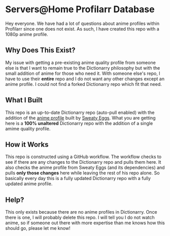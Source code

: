 # Servers@Home Profilarr Database



Hey everyone. We have had a lot of questions about anime profiles within Profilarr since one does not exist. As such, I have created this repo with a 1080p anime profile.



## Why Does This Exist?

My issue with getting a pre-existing anime quality profile from someone else is that I want to remain true to the Dictionarry philosophy but with the small addition of anime for those who need it. With someone else's repo, I have to use their **entire** repo and I do not want any other changes except an anime profile. I could not find a forked Dictionarry repo which fit that need.



## What I Built



This repo is an up-to-date Dictionarry repo (auto-pull enabled) with the addition of the [anime profile](https://github.com/sweatyeggs69/profilarr/blob/stable/profiles/Anime%201080p.yml) built by [Sweaty Eggs](https://github.com/sweatyeggs69/profilarr). What you are getting here is a **100% unaltered** Dictionarry repo with the addition of a single amime quality profile.





## How it Works





This repo is constructed using a GitHub workflow. The workflow checks to see if there are any changes to the Dictionarry repo and pulls them here. It also checks the anime profile from Sweaty Eggs (and its dependencies) and pulls **only those changes** here while leaving the rest of his repo alone. So basically every day this is a fully updated Dictionarry repo with a fully updated anime profile.





## Help?





This only exists because there are no anime profiles in Dictionarry. Once there is one, I will probably delete this repo. I will tell you I do not watch anime, so if someone out there with more expertise than me knows how this should go, please let me know!
